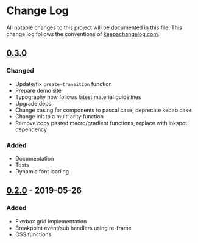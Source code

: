 # Change Log
All notable changes to this project will be documented in this file. This change log follows the conventions of [keepachangelog.com](http://keepachangelog.com/).

## [0.3.0]
### Changed
- Update/fix `create-transition` function
- Prepare demo site
- Typography now follows latest material guidelines
- Upgrade deps
- Change casing for components to pascal case, deprecate kebab case
- Change init to a multi arity function
- Remove copy pasted macro/gradient functions, replace with inkspot dependency

### Added
- Documentation
- Tests
- Dynamic font loading

## [0.2.0] - 2019-05-26

### Added
- Flexbox grid implementation
- Breakpoint event/sub handlers using re-frame
- CSS functions

[0.3.0]: https://github.com/roosta/tincture/compare/0.2.0...0.3.0
[0.2.0]: https://github.com/roosta/tincture/compare/0.1.8...0.2.0
